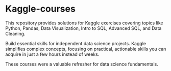 # Kaggle-courses
This repository provides solutions for Kaggle exercises covering topics like Python, Pandas, Data Visualization, Intro to SQL, Advanced SQL, and Data Cleaning.

Build essential skills for independent data science projects. Kaggle simplifies complex concepts, focusing on practical, actionable skills you can acquire in just a few hours instead of weeks.

These courses were a valuable refresher for data science fundamentals.
